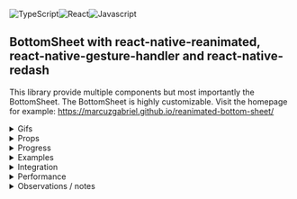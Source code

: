 ![TypeScript](https://badges.aleen42.com/src/typescript.svg)![React](https://badges.aleen42.com/src/react.svg)![Javascript](https://badges.aleen42.com/src/javascript.svg)

## BottomSheet with react-native-reanimated, react-native-gesture-handler and react-native-redash
This library provide multiple components but most importantly the BottomSheet. The BottomSheet is highly customizable. Visit the homepage for example: https://marcuzgabriel.github.io/reanimated-bottom-sheet/

<details>
  <summary>Gifs</summary>

  ## BottomSheet
  ![Alt Text](https://media.giphy.com/media/Ik9LNWjdCMrvGg5ToJ/giphy.gif)
  ![Alt Text](https://media.giphy.com/media/HF6U0tvtuE7UQra27j/giphy.gif)
  ![Alt Text](https://media.giphy.com/media/z386AcY2dPdthZLJKz/giphy.gif)
</details>
<details>
  <summary>Props</summary>

  ## BottomSheet
  | Prop | Type | Description | is required |
  | :--- | :---: | :---:| :---: |
  | backgroundColor | string | Sets the background color | false
  | borderTopLeftRadius | number | Sets the border top left radius | false
  | borderTopRightRadius | number | Sets the border top right radius | false
  | closeBottomSheetRequest | object: { isEnabled: boolean; callback: ((cb) => void) => void } | Custom trigger function to make the bottom sheet go to bottom onPress | false
  | contentComponent | node | Content component | true
  | contentHeightWhenKeyboardIsVisible | object: { takeUpAllAvailableSpace?: boolean; resizeHeightTrigger?: number; resizeHeight?: number; offset?: number, closeIcon?: { topOffset?: number, rightOffset?: number, icon: () => React.ReactNode }} | manipulate the content height when keyboard is visible and add a close icon | false
  | extraOffset | number | If you need some extra offset when it comes to the panning event hitting the footer | false
  | extraSnapPointBottomOffset | number | Minor differences occours depending on the Platform. This prop helps to get the perfect snap point on all platforms | false
  | fadingScrollEdges | object: { isEnabled: boolean, androidFadingEdgeLength: number, iOSAndWebFadingEdgeHeight: number, nativeBackgroundColor: string, webBackgroundColorTop: { from: string to: string}, webBackgroundColorBottom: { from: string, to: string } | This prop ensures that there is a scrolling edge when the content is scrollable | false
  | footerComponent | node | Footer component | false
  | getCurrentConfigRequest | function with callback | This function will provide the current configuration | false
  | header | object: { height: number } | If there is no header component then this object can be used to style the header | false
  | headerComponent | node | Header component | false
  | hideContentOnCardCollapse | object: { isEnabled: boolean, offset: number } | Hides content when gesturing down | false
  | hideFooterOnCardCollapse | object: { isEnabled: boolean, offset: number } | Hides footer when gesturing down | false
  | initializeBottomSheetAsClosed | boolean | In some cases it might be relevant to show the background content before showing the bottomSheet | false
  | isBottomSheetInactive | boolean | Set the bottom to an inactive state. Can be used for async handling og UX requirements | false
  | keyboardAvoidBottomMargin (currently disabled) | number | An extra margin wrapper is implemented instead. The prop was used to create extra spacings when an input field is focused | false
  | maxHeightRatio | float | max height of the bottom sheet in 0.1 - 0.9 ratio | false
  | morphingArrow | object: { isEnabled: boolean, offset: number, fill: string } | As there currently is a bug on web when interpolating SVG's with reanimated, then the morphing arrow can be disabled for specific platforms using this prop | false
  | offsetAddition | number | Used to have extra offset for the snap effect | false
  | onLayoutRequest | function with callback | In some cases the card height of the BottomSheet might come in handy. This prop returns the height | false
  | openBottomSheetRequest | object: { isEnabled: boolean; callback: ((cb) => void) => void } | Custom trigger functions to make the bottom sheet go to top | false
  | outerScrollEvent | object: { isEnabled?: boolean, scrollY?: Animated.SharedValue<number>, autoScrollTriggerLength?: number } | Connect an outer scrolling event that the bottom sheet should react to | false
  | pressableSafeAreaToContent | number | Stronger handling for controlling safe area to content so a press event on the BottomSheet do not interfer with the content within the BottomSheet | false
  | scrollArrowBottomComponent (currently disabled) | node | Scroll arrow bottom component | false
  | scrollArrows | object: { isEnabled: boolean, fill: string, dimensions: number, topArrowOffset: number, bottomArrowOffset: number } | When there is no scrollArrowBottom- or top component then this object can be used for styling the scroll arrows. | false
  | scrollArrowTopComponent (currently disabled) | node | Scroll arrow top component | false
  | smoothAppearance | object: { waitForContent: boolean, emptyContentHeight?: number } | Ensures a smooth appearance animation of the BottomSheet to eliminate flickering | false
  | snapEffectDirection | Animated.SharedValue<string> | Used together with SnapEffect component. It tells the BottomSheet how to react to the effect. Please look in examples for more information | false
  | snapPointBottom | number | This prop is required for the BottomSheet to work | true
  | springConfig | object { damping?: number; mass?: number; stiffness?: number; overshootClamping?: boolean; restSpeedThreshold?: number; restDisplacementThreshold?: number; } | Overrule default spring config with custom configuration
  | testID | string | add testID to the bottomSheet | false
  | webBoxShadow | object: { offset: number; opacity: number } | Set a box shadow for web | false
</details>
<details>
  <summary>Progress</summary>

  ## Current progress

- [x] ScrollViewKeyboardAvoid. Personally I have had troubles using the KeyboardAvoidView from react-native where I am limited to only use one behaviour. This approach uses two behaviours at the same time with reanimated. First it manipulates the translationY position so the content container floats above the keyboard. Secondly it changes the height of the content container so a nice scroll-to-focused-input gets triggered. A minimum requirement for this approach to work is to use this library's ```<InputField />```. Multiple examples can be found in the project Example folder.
- [x] InputField. This is a component that is connected to the above ScrollViewKeyboardAvoid. When focused and the minimum requirements for ScrollViewKeyboardAvoid is met, then a smooth scroll-to-focused-input field event will trigger.
- [x] BottomSheet
  - [x] Static event: When background content is not scrollable then the background content should not be snappable
  - [x] Scroll arrows that appear / dissapear
  - [x] Fading scroll edges for alle platforms
  - [x] Drag resistance when using the snap effect
  - [x] InputField component that accepts a unique id so no matter where the component is located then a nice scrollTo animation effect to the input field is achieved
  - [x] If the background content is not scrollable but there is content hiding behind the card, then make the component snappable so the card will collapse if the user tries to do a scroll gesture on the background content
  - [x] Morphing arrow that follows the Y axis animation of the card
  - [x] Card is collapsable by either clicking, gesturing, overlapping from scroll to pan gesture or scrolling the background content
  - [x] The card should be able to handle input fields. When an input field is pressed, then the keyboard should press the card upwards and a scrolling animation should scroll to the input field
  - [x] Add a ScrollView component in a PanGestureHandler component
  - [x] iOS + Android: Overlap from a scrolling gesture to a pan gesture by creating a scroll-to-top snapping effect
  - [x] Basic animation features (scrolling and pan gesture event)
  - [x] Header component
  - [x] Content component
  - [x] Footer component
- [ ] Appear
- [ ] Slider
- [ ] Morphing SVG Graph
- [ ] Unit tests
</details>
<details>
  <summary>Examples</summary>

  ## Examples
  Different examples can be found at the location src/components/Examples
</details>
<details>
  <summary>Integration</summary>

## React integration
```Javascript
import React from 'react';
import { Platform, useWindowDimensions } from 'react-native';
import styled from 'styled-components/native';
import Animated, {
  useSharedValue,
  useAnimatedScrollHandler,
  useAnimatedRef,
} from 'react-native-reanimated';
import { BottomSheet, SnapEffect } from '@marcuzgabriel/reanimated-animation-library';

const HEADER_HEIGHT = 50;
const EXTRA_SNAP_POINT_OFFSET = 30;

const isAndroid = Platform.OS === 'android';

const fakeScrollItem = [
  {
    text: `Lorem ipsum dolor sit amet, consectetur adipiscing elit, sed do eiusmod tempor incididunt
  ut labore et dolore magna aliqua. Ut enim ad minim veniam, quis nostrud exercitation ullamco
  laboris nisi ut aliquip ex ea commodo consequat. Duis aute irure dolor in reprehenderit in
  voluptate velit esse cillum dolore eu fugiat nulla pariatur.
`,
  },
];

const Wrapper = styled.View<{ windowHeight: number }>`
  position: relative;
  height: ${({ windowHeight }): number => windowHeight}px;
  width: 100%;
`;

const Content = styled.View`
  width: 100%;
  height: 400;
  background-color: purple;
`;

const Header = styled.View`
  width: 100%;
  height: 100px;
  background: black;
  justify
`;

const Text = styled.Text``;

const FakeContentWrapper = styled.View<{ windowHeight: number }>`
  background: white;
  height: ${({ windowHeight }): number => windowHeight}px;
  width: 100%;
  padding: 32px 16px;
`;

const ScrollViewWithSnapEffect: React.FC = () => {
  const scrollViewRef = useAnimatedRef<Animated.ScrollView>();
  const scrollY = useSharedValue(0);
  const cardHeight = useSharedValue(0);
  const snapEffectDirection = useSharedValue('');

  const windowHeight = useWindowDimensions().height;

  const onScrollHandler = useAnimatedScrollHandler({
    onScroll: e => {
      scrollY.value = e.contentOffset.y;
    },
  });

  return (
    <Wrapper windowHeight={windowHeight}>
      <Animated.ScrollView
        ref={scrollViewRef}
        bounces={false}
        alwaysBounceVertical={false}
        onScroll={onScrollHandler}
        scrollEventThrottle={16}
      >
        <SnapEffect cardHeight={cardHeight} snapEffectDirection={snapEffectDirection}>
          {fakeScrollItem.map(({ text }, i) => (
            <FakeContentWrapper windowHeight={windowHeight} key={`${i}_${text}`}>
              <Text>{text}</Text>
            </FakeContentWrapper>
          ))}
        </SnapEffect>
      </Animated.ScrollView>
      <BottomSheet
        scrollY={scrollY}
        fadingScrollEdges={{ isEnabled: false }}
        morphingArrow={{ isEnabled: Platform.OS !=='web', offset: 20 }}
        keyboardAvoidBottomMargin={isAndroid ? 16 : 0}
        snapEffectDirection={snapEffectDirection}
        snapPointBottom={HEADER_HEIGHT + EXTRA_SNAP_POINT_OFFSET}
        onLayoutRequest={(height: number): void => {
          cardHeight.value = height;
        }}
        contentComponent={<Content />}
      />
    </Wrapper>
  );
};

export default ScrollViewWithSnapEffect;
```

## Expo integration
npm install @marcuzgabriel/reanimated-animation-library@1.0.0
https://github.com/marcuzgabriel/reanimated-animation-library/packages/813007

Update app.json accordingly and remember to pod install and build the projects properly.
```Javascript
{
  "name": "MyTSProject",
  "displayName": "MyTSProject",
  "expo": {
    "name": "MyTSProject",
    "slug": "MyTSProject",
    "version": "1.0.0",
    "assetBundlePatterns": [
      "**/*"
    ],
    "web": {
      "build": {
        "babel": {
          "include": [
            "@marcuzgabriel/reanimated-animation-library"
          ]
        }
      }
    }
  }
}
```
</details>
<details>
  <summary>Performance</summary>

  ## Performance observations
The only time a performance decrease occours is when the native keyboad appears. This type of performance decrease will always happend with or without reanimated. If you experience any other performance decrease, please let me know :)
</details>
<details>
  <summary>Observations / notes</summary>

## Observations
Latest react-native-gesture-handler version vs old and latest react-native-reanimated vs old

| Package | Platform | Observations / bugs |
| :--- | :---: | :---: |
| #react-native-reanimated | web | The package has a bug on web when it comes to interpolating SVG's. https://github.com/software-mansion/react-native-reanimated/issues/1951 |
| #react-native-gesture-handler | all | There are quite some limitation from previously. Before react-native-gesture-handler handled the touches automatically with no further control to it. Now all pan gestures needs to be controlled with waitFor and simoustanously.
| #react-native-gesture-handler | web & Android |  react-native-gesture-handler and the props waitFor and simultaneously don't work properly for either web or Android. The behaviourial indefferences can be observed when you play around with simultaneously handlers. On iOS simultaneously handlers follow along (works as expected) where on Android and web they don't. Please ask if you need an example. https://github.com/software-mansion/react-native-gesture-handler/issues/420 https://github.com/software-mansion/react-native-gesture-handler/issues/927 |
| #useAnimatedGestureHandler | all | this approach is nice for simple use case but has no gesture state control. The same goes for useAnimatedScrollHander. Mixing, constraining and manipulating gestures directly is no longer achievably.
| #useAnimatedReaction | all | The oldschool approach with react-native-animated have a global scope for animations also known as the <Animation.Code> scope where values from different events can be mixed together and manipulated in direct time. It is rather difficult to achieve the same flexibility with the new hooks approach. Positively the new approach is probably more effective with the hooks and provides a smoother animation experience. useAnimatedReaction scope is the hook that comes the closest to <Animation.Code>
| #react-native-reanimated | all | A much better control of animations is now achieveable with HOA's (higher-order animations) as the animations functions as a first-class citizen. A few examples can be found in the library under ./src/hoas |
| #useWindowDimensions | Android | A micro difference occours when setting the child height within a Animated.ScrollView component to the window height with the use of useWindowDimensions. When exctracting the child height with (onContentSizeChange) then the height says 683.4285888671875 vs the windowheight 683.4285714285714. An offset constant is therefore needed to determine scrollability.
| simulator update behaviour | all | As reanimated is using worklets and other functionality that runs on a different thread, then a change in props might first work when the simulator is refreshed
| #useAnimatedStyle | iOS | Avoid attach dependencies to this type of hook. Freezing behaviour is likely to occour. Have multiple examples where iOS crashes without any further information.
| iOS simulator / Xcode bug | iOS / Xcode | Initially the keyboard is NOT toggled on the iOS simulator. This causes an 'in-between' animation to occour when an input field is focused. If the keyboard is toggled while the BottomSheet is in an 'in-between' state and it is the first run on the simulator then the simulator will crash while trying to collapse the BottomSheet. The crash message is cryptic. This bug has something to do with Xcode / simulator and is not reproducable on a live device where the keyboard is always shown / toggled by default. This bug dissapears when restarting the simulator after the crash. Ask for an example.
| #react-native-reanimated | all | As a programmer there is little to no information on why a worklet crashes in the console. The troubleshooting with reanimated is therefore (from a personal point of view) quite messy and time consuming.
| #react-native-reanimated | iOS | Rarely the simulator can crash when selecting an input field that also have an animation. When the crash occours it is reproducable until the moment the metro bundler and simulator is refreshed. The crash is not reproducable on a real device.
| debugging | all | Debugging tool has to be flipper: Turbomodules on the native side is not supported with Chrome software-mansion/react-native-reanimated#1663
| useAnimatedStyle | web | It is not possible to have both a translate and interpolate opacity animation at the same time. Flickering will occour.
